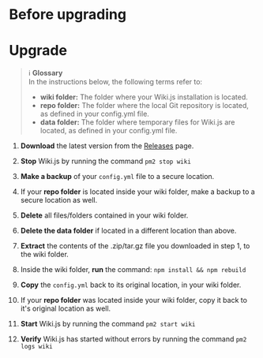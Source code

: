 <!-- TITLE: Upgrade -->
<!-- SUBTITLE: How to upgrade to the latest version of Wiki.js -->

# Before upgrading

# Upgrade
> :information_source: **Glossary**  
> In the instructions below, the following terms refer to:
> 
> - **wiki folder:** The folder where your Wiki.js installation is located.  
> - **repo folder:** The folder where the local Git repository is located, as defined in your config.yml file.  
> - **data folder:** The folder where temporary files for Wiki.js are located, as defined in your config.yml file.  

1. **Download** the latest version from the [Releases](https://github.com/Requarks/wiki/releases) page.

2. **Stop** Wiki.js by running the command `pm2 stop wiki`

3. **Make a backup** of your `config.yml` file to a secure location.

4. If your **repo folder** is located inside your wiki folder, make a backup to a secure location as well.

5. **Delete** all files/folders contained in your wiki folder.

6. **Delete the data folder** if located in a different location than above.

7. **Extract** the contents of the .zip/tar.gz file you downloaded in step 1, to the wiki folder.

8. Inside the wiki folder, **run** the command: `npm install && npm rebuild`

9. **Copy** the `config.yml` back to its original location, in your wiki folder.

10. If your **repo folder** was located inside your wiki folder, copy it back to it's original location as well.

11. **Start** Wiki.js by running the command `pm2 start wiki`

12. **Verify** Wiki.js has started without errors by running the command `pm2 logs wiki`